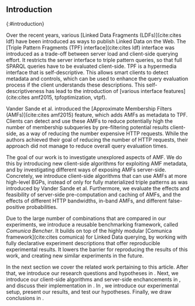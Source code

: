 ## Introduction
{:#introduction}

Over the recent years, various [Linked Data Fragments (LDFs)](cite:cites ldf) have been introduced
as ways to publish Linked Data on the Web.
The [Triple Pattern Fragments (TPF) interface](cite:cites ldf) interface was introduced
as a trade-off between server load and client-side querying effort.
It restricts the server interface to triple pattern queries,
so that full SPARQL queries have to be evaluated client-side.
TPF is a hypermedia interface that is self-descriptive.
This allows smart clients to detect metadata and controls,
which can be used to enhance the query evaluation process if the client understands these descriptions.
This self-descriptiveness has lead to the introduction of
[various interface features](cite:cites amf2015, tpfoptimization, vtpf).

Vander Sande et al. introduced the [Approximate Membership Filters (AMFs)](cite:cites amf2015) feature,
which adds AMFs as metadata to TPF.
Clients can detect and use these AMFs to reduce potentially high the number of membership subqueries
by pre-filtering potential results client-side, as a way of reducing the number expensive HTTP requests.
While the authors achieved their goal of reducing the number of HTTP requests,
their approach did not manage to reduce overall query evaluation times.

The goal of our work is to investigate unexplored aspects of AMF.
We do this by introducing new client-side algorithms for exploiting AMF metadata,
and by investigating different ways of exposing AMFs server-side.
Concretely, we introduce client-side algorithms that can use AMFs at more high-level BGPs,
instead of only for fully materialized triple patterns as was introduced by Vander Sande et al.
Furthermore, we evaluate the effects and feasibility of server-side pre-computation and caching of AMFs,
and the effects of different HTTP bandwidths, in-band AMFs, and different false-positive probabilities.

Due to the large number of combinations that are compared in our experiments,
we introduce a reusable benchmarking framework, called _Comunica Bencher_.
It builds on top of the highly modular [Comunica framework](cite:cites comunica) for Linked Data querying,
by working with fully declarative experiment descriptions that offer reproducible experimental results.
It lowers the barrier for reproducing the results of this work,
and creating new similar experiments in the future.

In the next section we cover the related work pertaining to this article.
After that, we introduce our research questions and hypotheses in [](#problem-statement).
Next, we introduce our client-side algorithms and server-side enchancements in [](#solution),
and discuss their implementation in [](#implementation).
In [](#evaluation), we introduce our experimental setup,
present our results, and test our hypotheses.
Finally, we draw conclusions in [](#conclusions).